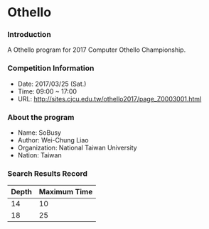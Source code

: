 # Othello

### Introduction

A Othello program for 2017 Computer Othello Championship.

### Competition Information

* Date: 2017/03/25 (Sat.)
* Time: 09:00 ~ 17:00
* URL: http://sites.cjcu.edu.tw/othello2017/page_Z0003001.html

### About the program

* Name: SoBusy
* Author: Wei-Chung Liao
* Organization: National Taiwan University
* Nation: Taiwan

### Search Results Record

| Depth | Maximum Time |
|-------|--------------|
|  14   |      10      |
|  18   |      25      |

